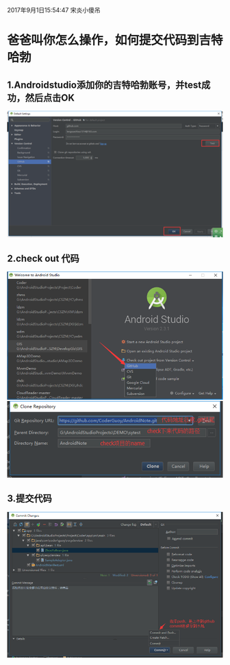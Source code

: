 
2017年9月1日15:54:47 宋炎小傻吊

# 爸爸叫你怎么操作，如何提交代码到吉特哈勃

## 1.Androidstudio添加你的吉特哈勃账号，并test成功，然后点击OK
![](https://github.com/Se7enHQ/FastDevelopTools/blob/master/app/src/main/res/mipmap-xxxhdpi/push1.png)

## 2.check out 代码
![](https://github.com/Se7enHQ/FastDevelopTools/blob/master/app/src/main/res/mipmap-xxxhdpi/push2.png)
![](https://github.com/Se7enHQ/FastDevelopTools/blob/master/app/src/main/res/mipmap-xxxhdpi/push3.png)

## 3.提交代码
![](https://github.com/Se7enHQ/FastDevelopTools/blob/master/app/src/main/res/mipmap-xxxhdpi/push4.png)
